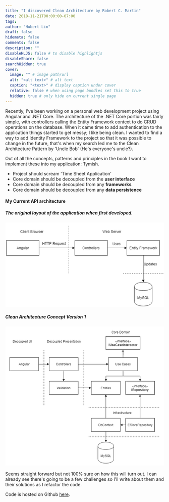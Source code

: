 ```yaml
---
title: "I discovered Clean Architecture by Robert C. Martin"
date: 2018-11-21T00:00:00-07:00
tags:
author: "Hubert Lin"
draft: false
hidemeta: false
comments: false
description: ""
disableHLJS: false # to disable highlightjs
disableShare: false
searchHidden: true
cover:
  image: "" # image path/url
  alt: "<alt text>" # alt text
  caption: "<text>" # display caption under cover
  relative: false # when using page bundles set this to true
  hidden: true # only hide on current single page
---
```


Recently, I've been working on a personal web development project using Angular
and .NET Core. The architecture of the .NET Core portion was fairly simple, with
controllers calling the Entity Framework context to do CRUD operations on the
database. When it came time to add authentication to the application things
started to get messy; I like being clean. I wanted to find a way to add Identity
Framework to the project so that it was possible to change in the future, that's
when my search led me to the Clean Architecture Pattern by 'Uncle Bob' (He's
everyone's uncle?).

Out of all the concepts, patterns and principles in the book I want to implement
these into my application: Tymish.

- Project should scream 'Time Sheet Application'
- Core domain should be decoupled from the&nbsp;**user interface**
- Core domain should be decoupled from any **frameworks**
- Core domain should be decoupled from any&nbsp;**data persistence**

#### My Current API architecture

##### The original layout of the application when first developed.

![original architecture](tymish-architecture-original.png)

##### Clean Architecture Concept Version 1

![tymish architecture clean](tymish-architecture-clean-v1.png)

Seems straight forward but not 100% sure on how this will turn out. I can
already see there's going to be a few challenges so I'll write about them and
their solutions as I refactor the code.

Code is hosted on Github [here](https://github.com/tymish).
